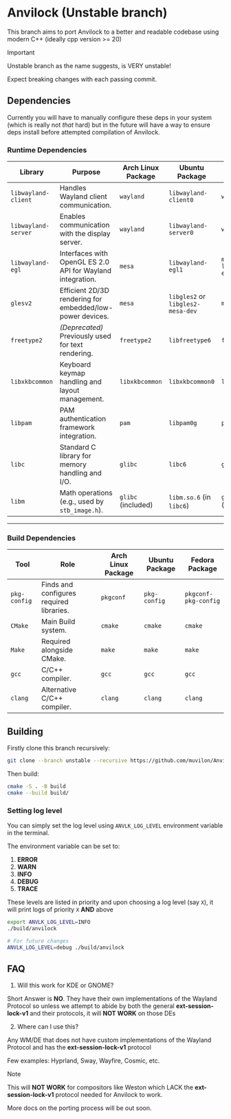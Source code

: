 # Anvilock (Unstable branch)

This branch aims to port Anvilock to a better and readable codebase using modern C++ (ideally cpp version >= 20)

> [!IMPORTANT]
> 
> Unstable branch as the name suggests, is VERY unstable!
> 
> Expect breaking changes with each passing commit.
> 

## Dependencies

Currently you will have to manually configure these deps in your system (which is really not *that* hard) but in the future will have a way to ensure deps install before attempted compilation of Anvilock.

### Runtime Dependencies

| Library             | Purpose                                                    | Arch Linux Package | Ubuntu Package                    | Fedora Package        |
| ------------------- | ---------------------------------------------------------- | ------------------ | --------------------------------- | --------------------- |
| `libwayland-client` | Handles Wayland client communication.                      | `wayland`          | `libwayland-client0`              | `wayland`             |
| `libwayland-server` | Enables communication with the display server.             | `wayland`          | `libwayland-server0`              | `wayland`             |
| `libwayland-egl`    | Interfaces with OpenGL ES 2.0 API for Wayland integration. | `mesa`             | `libwayland-egl1`                 | `mesa-libwayland-egl` |
| `glesv2`            | Efficient 2D/3D rendering for embedded/low-power devices.  | `mesa`             | `libgles2` or `libgles2-mesa-dev` | `mesa-libGLES`        |
| `freetype2`         | *(Deprecated)* Previously used for text rendering.         | `freetype2`        | `libfreetype6`                    | `freetype`            |
| `libxkbcommon`      | Keyboard keymap handling and layout management.            | `libxkbcommon`     | `libxkbcommon0`                   | `libxkbcommon`        |
| `libpam`            | PAM authentication framework integration.                  | `pam`              | `libpam0g`                        | `pam`                 |
| `libc`              | Standard C library for memory handling and I/O.            | `glibc`            | `libc6`                           | `glibc`               |
| `libm`              | Math operations (e.g., used by `stb_image.h`).             | `glibc` (included) | `libm.so.6` (in `libc6`)          | `glibc` (included)    |

---

### Build Dependencies

| Tool         | Role                                     | Arch Linux Package | Ubuntu Package | Fedora Package       |
| ------------ | ---------------------------------------- | ------------------ | -------------- | -------------------- |
| `pkg-config` | Finds and configures required libraries. | `pkgconf`          | `pkg-config`   | `pkgconf-pkg-config` |
| `CMake`      | Main Build system.                       | `cmake`            | `cmake`        | `cmake`              |
| `Make`       | Required alongside CMake.                | `make`             | `make`         | `make`               |
| `gcc`        | C/C++ compiler.                          | `gcc`              | `gcc`          | `gcc`                |
| `clang`      | Alternative C/C++ compiler.              | `clang`            | `clang`        | `clang`              |


## Building

Firstly clone this branch recursively:

```bash 
git clone --branch unstable --recursive https://github.com/muvilon/Anvilock.git
```

Then build:

```bash 
cmake -S . -B build 
cmake --build build/
```

### Setting log level

You can simply set the log level using `ANVLK_LOG_LEVEL` environment variable in the terminal.

The environment variable can be set to:

1. **ERROR**
2. **WARN**
3. **INFO**
4. **DEBUG**
5. **TRACE**

These levels are listed in priority and upon choosing a log level (say `X`), it will print logs of priority `X` **AND** above

```bash 
export ANVLK_LOG_LEVEL=INFO
./build/anvilock 

# For future changes 
ANVLK_LOG_LEVEL=debug ./build/anvilock
```

## FAQ

1. Will this work for KDE or GNOME?

Short Answer is **NO**. They have their own implementations of the Wayland Protocol so unless we attempt to abide by both the general **ext-session-lock-v1** and their protocols, it will **NOT WORK** on those DEs

2. Where can I use this?

Any WM/DE that does not have custom implementations of the Wayland Protocol and has the **ext-session-lock-v1** protocol

Few examples: Hyprland, Sway, Wayfire, Cosmic, etc.

> [!NOTE]
> 
> This will **NOT WORK** for compositors like Weston which LACK the **ext-session-lock-v1** protocol needed for Anvilock to work.
> 

More docs on the porting process will be out soon.
